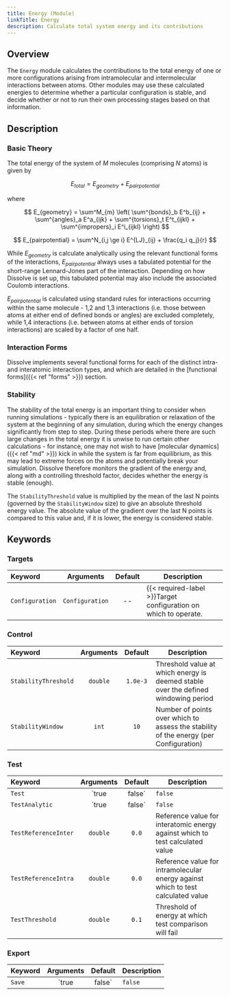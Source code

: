 ```yaml
---
title: Energy (Module)
linkTitle: Energy
description: Calculate total system energy and its contributions
---
```


## Overview

The `Energy` module calculates the contributions to the total energy of one or more configurations arising from intramolecular and intermolecular interactions between atoms. Other modules may use these calculated energies to determine whether a particular configuration is stable, and decide whether or not to run their own processing stages based on that information.

## Description

### Basic Theory

The total energy of the system of $M$ molecules (comprising $N$ atoms) is given by

$$ E_{total} = E_{geometry} + E_{pairpotential} $$

where

$$ E_{geometry} = \sum^M_{m} \left( \sum^{bonds}_b E^b_{ij} + \sum^{angles}_a E^a_{ijk} + \sum^{torsions}_t E^t_{ijkl} + \sum^{impropers}_i E^i_{ijkl} \right) $$

$$ E_{pairpotential} = \sum^N_{i,j \ge i} E^{LJ}_{ij} + \frac{q_i q_j}{r} $$

While $E_{geometry}$ is calculate analytically using the relevant functional forms of the interactions, $E_{pairpotential}$ always uses a tabulated potential for the short-range Lennard-Jones part of the interaction. Depending on how Dissolve is set up, this tabulated potential may also include the associated Coulomb interactions.

$E_{pairpotential}$ is calculated using standard rules for interactions occurring within the same molecule - 1,2 and 1,3 interactions (i.e. those between atoms at either end of defined bonds or angles) are excluded completely, while 1,4 interactions (i.e. between atoms at either ends of torsion interactions) are scaled by a factor of one half.

### Interaction Forms

Dissolve implements several functional forms for each of the distinct intra- and interatomic interaction types, and which are detailed in the [functional forms]({{< ref "forms" >}}) section.

### Stability

The stability of the total energy is an important thing to consider when running simulations - typically there is an equilibration or relaxation of the system at the beginning of any simulation, during which the energy changes significantly from step to step. During these periods where there are such large changes in the total energy it is unwise to run certain other calculations - for instance, one may not wish to have [molecular dynamics]({{< ref "md" >}}) kick in while the system is far from equilibrium, as this may lead to extreme forces on the atoms and potentially break your simulation. Dissolve therefore monitors the gradient of the energy and, along with a controlling threshold factor, decides whether the energy is stable (enough).

The `StabilityThreshold` value is multiplied by the mean of the last N points (governed by the `StabilityWindow` size) to give an absolute threshold energy value. The absolute value of the gradient over the last N points is compared to this value and, if it is lower, the energy is considered stable.

## Keywords

### Targets

|Keyword|Arguments|Default|Description|
|:------|:--:|:-----:|-----------|
|`Configuration`|`Configuration`|--|{{< required-label >}}Target configuration on which to operate.|

### Control
|Keyword|Arguments|Default|Description|
|:------|:-------:|:-----:|-----------|
|`StabilityThreshold`|`double`|`1.0e-3`|Threshold value at which energy is deemed stable over the defined windowing period|
|`StabilityWindow`|`int`|`10`|Number of points over which to assess the stability of the energy (per Configuration)|

### Test
|Keyword|Arguments|Default|Description|
|:------|:-------:|:-----:|-----------|
|`Test`|`true|false`|`false`|Test parallel energy routines against basic serial versions and supplied reference values|
|`TestAnalytic`|`true|false`|`false`|Use analytic interatomic energies rather than (production) tabulated potentials for tests|
|`TestReferenceInter`|`double`|`0.0`|Reference value for interatomic energy against which to test calculated value|
|`TestReferenceIntra`|`double`|`0.0`|Reference value for intramolecular energy against which to test calculated value|
|`TestThreshold`|`double`|`0.1`|Threshold of energy at which test comparison will fail|

### Export
|Keyword|Arguments|Default|Description|
|:------|:-------:|:-----:|-----------|
|`Save`|`true|false`|`false`|Save calculated energies to disk, one file per targetted configuration|
